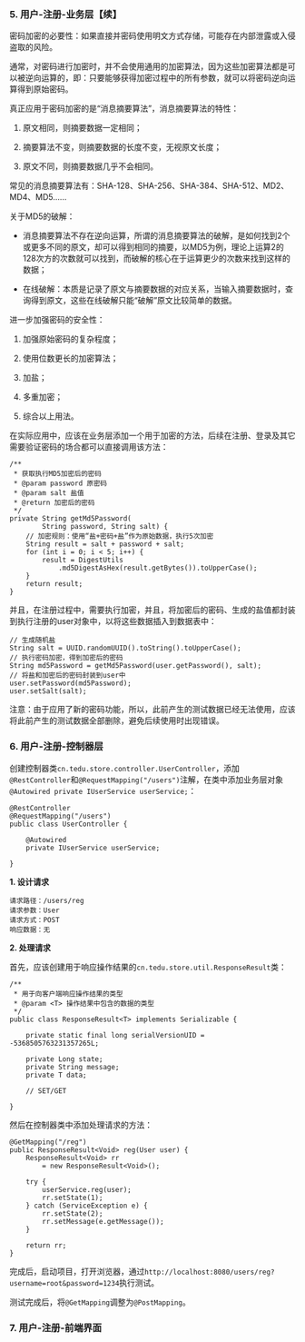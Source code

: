 ### 5. 用户-注册-业务层【续】

密码加密的必要性：如果直接并密码使用明文方式存储，可能存在内部泄露或入侵盗取的风险。

通常，对密码进行加密时，并不会使用通用的加密算法，因为这些加密算法都是可以被逆向运算的，即：只要能够获得加密过程中的所有参数，就可以将密码逆向运算得到原始密码。

真正应用于密码加密的是“消息摘要算法”，消息摘要算法的特性：

1. 原文相同，则摘要数据一定相同；

2. 摘要算法不变，则摘要数据的长度不变，无视原文长度；

3. 原文不同，则摘要数据几乎不会相同。

常见的消息摘要算法有：SHA-128、SHA-256、SHA-384、SHA-512、MD2、MD4、MD5……

关于MD5的破解：

- 消息摘要算法不存在逆向运算，所谓的消息摘要算法的破解，是如何找到2个或更多不同的原文，却可以得到相同的摘要，以MD5为例，理论上运算2的128次方的次数就可以找到，而破解的核心在于运算更少的次数来找到这样的数据；

- 在线破解：本质是记录了原文与摘要数据的对应关系，当输入摘要数据时，查询得到原文，这些在线破解只能“破解”原文比较简单的数据。

进一步加强密码的安全性：

1. 加强原始密码的复杂程度；

2. 使用位数更长的加密算法；

3. 加盐；

4. 多重加密；

5. 综合以上用法。

在实际应用中，应该在业务层添加一个用于加密的方法，后续在注册、登录及其它需要验证密码的场合都可以直接调用该方法：

	/**
	 * 获取执行MD5加密后的密码
	 * @param password 原密码
	 * @param salt 盐值
	 * @return 加密后的密码
	 */
	private String getMd5Password(
			String password, String salt) {
		// 加密规则：使用“盐+密码+盐”作为原始数据，执行5次加密
		String result = salt + password + salt;
		for (int i = 0; i < 5; i++) {
			result = DigestUtils
				.md5DigestAsHex(result.getBytes()).toUpperCase();
		}
		return result;
	}

并且，在注册过程中，需要执行加密，并且，将加密后的密码、生成的盐值都封装到执行注册的user对象中，以将这些数据插入到数据表中：

	// 生成随机盐
	String salt = UUID.randomUUID().toString().toUpperCase();
	// 执行密码加密，得到加密后的密码
	String md5Password = getMd5Password(user.getPassword(), salt);
	// 将盐和加密后的密码封装到user中
	user.setPassword(md5Password);
	user.setSalt(salt);

注意：由于应用了新的密码功能，所以，此前产生的测试数据已经无法使用，应该将此前产生的测试数据全部删除，避免后续使用时出现错误。

### 6. 用户-注册-控制器层

创建控制器类`cn.tedu.store.controller.UserController`，添加`@RestController`和`@RequestMapping("/users")`注解，在类中添加业务层对象`@Autowired private IUserService userService;`：

	@RestController
	@RequestMapping("/users")
	public class UserController {
	
		@Autowired
		private IUserService userService;
		
	}

**1. 设计请求**

	请求路径：/users/reg
	请求参数：User
	请求方式：POST
	响应数据：无

**2. 处理请求**

首先，应该创建用于响应操作结果的`cn.tedu.store.util.ResponseResult`类：

	/**
	 * 用于向客户端响应操作结果的类型
	 * @param <T> 操作结果中包含的数据的类型
	 */
	public class ResponseResult<T> implements Serializable {
	
		private static final long serialVersionUID = -5368505763231357265L;
	
		private Long state;
		private String message;
		private T data;
	
		// SET/GET

	}

然后在控制器类中添加处理请求的方法：

	@GetMapping("/reg")
	public ResponseResult<Void> reg(User user) {
		ResponseResult<Void> rr
			= new ResponseResult<Void>();
		
		try {
			userService.reg(user);
			rr.setState(1);
		} catch (ServiceException e) {
			rr.setState(2);
			rr.setMessage(e.getMessage());
		}
		
		return rr;
	}

完成后，启动项目，打开浏览器，通过`http://localhost:8080/users/reg?username=root&password=1234`执行测试。

测试完成后，将`@GetMapping`调整为`@PostMapping`。

### 7. 用户-注册-前端界面